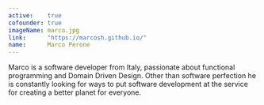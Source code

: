 ```yaml
---
active:    true
cofounder: true
imageName: marco.jpg
link:      "https://marcosh.github.io/"
name:      Marco Perone
---
```


Marco is a software developer from Italy, passionate about functional
programming and Domain Driven Design. Other than software perfection he is
constantly looking for ways to put software development at the service for
creating a better planet for everyone.
